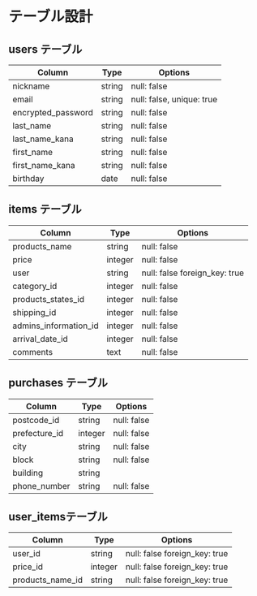 # テーブル設計

## users テーブル

| Column                                | Type         | Options                   |
| --------------------------------------| ------------ | ------------------------- |
| nickname                              | string       | null: false               |
| email                                 | string       | null: false, unique: true |
| encrypted_password                    | string       | null: false               |
| last_name                             | string       | null: false               |
| last_name_kana                        | string       | null: false               |
| first_name                            | string       | null: false               |
| first_name_kana                       | string       | null: false               |
| birthday                              | date         | null: false               |


## items テーブル

| Column                | Type        | Options                         |
| --------------------- | ----------- | ------------------------------- |
| products_name         | string      | null: false                     |
| price                 | integer     | null: false                     |
| user                  | string      | null: false foreign_key: true   |
| category_id           | integer     | null: false                     |
| products_states_id    | integer     | null: false                     |
| shipping_id           | integer     | null: false                     |
| admins_information_id | integer     | null: false                     |
| arrival_date_id       | integer     | null: false                     |
| comments              | text        | null: false                     |


## purchases テーブル

| Column            | Type       | Options                         |
| ----------------- | ---------- | ------------------------------- |
| postcode_id       | string     | null: false                     |  
| prefecture_id     | integer    | null: false                     |
| city              | string     | null: false                     |
| block             | string     | null: false                     |
| building          | string     |                                 |
| phone_number      | string     | null: false                     |


## user_itemsテーブル

| Column            | Type       | Options                         |
| ----------------- | ---------- | ------------------------------- |
| user_id           | string     | null: false foreign_key: true   |  
| price_id          | integer    | null: false foreign_key: true   |
| products_name_id  | string     | null: false foreign_key: true   |
